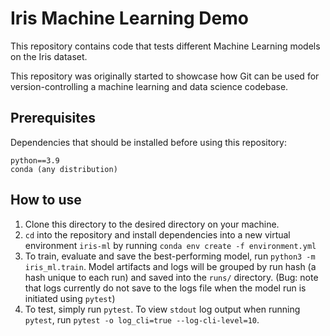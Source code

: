 # Iris Machine Learning Demo
This repository contains code that tests different Machine Learning models on the Iris dataset.

This repository was originally started to showcase how Git can be used for version-controlling a machine learning and data science codebase.

## Prerequisites
Dependencies that should be installed before using this repository:
```
python==3.9
conda (any distribution)
```

## How to use
1. Clone this directory to the desired directory on your machine.
2. `cd` into the repository and install dependencies into a new virtual environment `iris-ml` by running `conda env create -f environment.yml`
3. To train, evaluate and save the best-performing model, run `python3 -m iris_ml.train`. Model artifacts and logs will be grouped by run hash (a hash unique to each run) and saved into the `runs/` directory. (Bug: note that logs currently do not save to the logs file when the model run is initiated using `pytest`)
4. To test, simply run `pytest`. To view `stdout` log output when running `pytest`, run `pytest -o log_cli=true --log-cli-level=10`.
